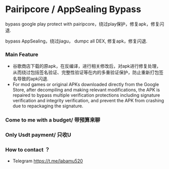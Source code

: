 # Pairipcore / AppSealing Bypass

bypass google play protect with pairipcore，绕过play保护，修复apk，修复闪退.

bypass AppSealing，绕过jiagu， dumpc all DEX, 修复apk，修复闪退.

### Main Feature

* 谷歌商店下载的原apk，在反编译，进行相关修改后，对apk进行修复处理，从而绕过包括签名验证、完整性验证等在内的多重验证保护，防止重新打包签名导致的apk闪退.  
* For mod games or original APKs downloaded directly from the Google Store, after decompiling and making relevant modifications, the APK is repaired to bypass multiple verification protections including signature verification and integrity verification, and prevent the APK from crashing due to repackaging the signature.

### Come to me with a budget/ 带预算来聊

### Only Usdt payment/ 只收U

### How to contact ？

* Telegram https://t.me/labamu520
